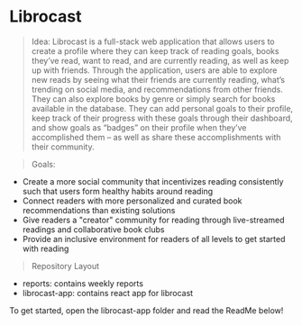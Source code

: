 # Librocast


> Idea: 
Librocast is a full-stack web application that allows users to create a profile where they can keep track of reading goals, books they’ve read, want to read, and are currently reading, as well as keep up with friends. Through the application, users are able to explore new reads by seeing what their friends are currently reading, what’s trending on social media, and recommendations from other friends. They can also explore books by genre or simply search for books available in the database. They can add personal goals to their profile, keep track of their progress with these goals through their dashboard, and show goals as “badges” on their profile when they’ve accomplished them – as well as share these accomplishments with their community.


> Goals:
- Create a more social community that incentivizes reading consistently such that users form healthy habits around reading
- Connect readers with more personalized and curated book recommendations than existing solutions
- Give readers a "creator" community for reading through live-streamed readings and collaborative book clubs
- Provide an inclusive environment for readers of all levels to get started with reading

> Repository Layout
- reports: contains weekly reports
- librocast-app: contains react app for librocast

To get started, open the librocast-app folder and read the ReadMe below!
